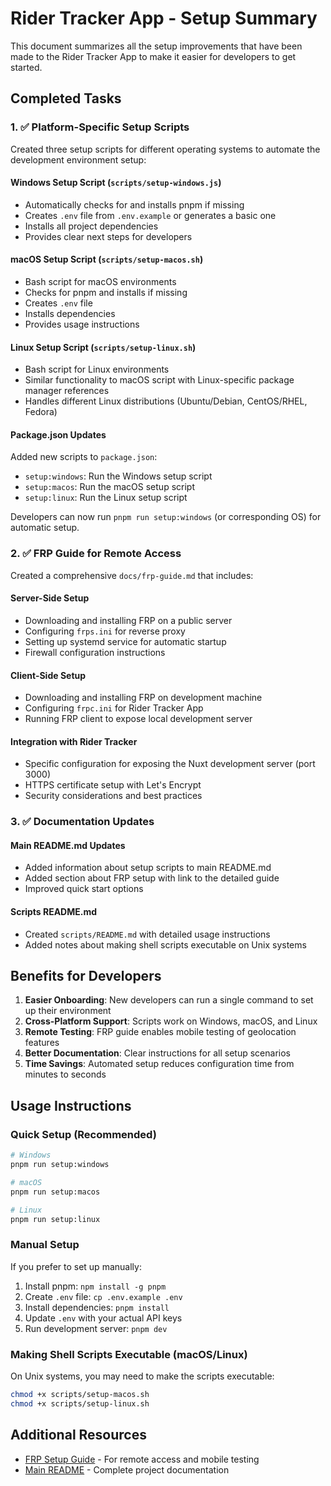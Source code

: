 # Rider Tracker App - Setup Summary

This document summarizes all the setup improvements that have been made to the Rider Tracker App to make it easier for developers to get started.

## Completed Tasks

### 1. ✅ Platform-Specific Setup Scripts

Created three setup scripts for different operating systems to automate the development environment setup:

#### Windows Setup Script (`scripts/setup-windows.js`)
- Automatically checks for and installs pnpm if missing
- Creates `.env` file from `.env.example` or generates a basic one
- Installs all project dependencies
- Provides clear next steps for developers

#### macOS Setup Script (`scripts/setup-macos.sh`)
- Bash script for macOS environments
- Checks for pnpm and installs if missing
- Creates `.env` file
- Installs dependencies
- Provides usage instructions

#### Linux Setup Script (`scripts/setup-linux.sh`)
- Bash script for Linux environments
- Similar functionality to macOS script with Linux-specific package manager references
- Handles different Linux distributions (Ubuntu/Debian, CentOS/RHEL, Fedora)

#### Package.json Updates
Added new scripts to `package.json`:
- `setup:windows`: Run the Windows setup script
- `setup:macos`: Run the macOS setup script
- `setup:linux`: Run the Linux setup script

Developers can now run `pnpm run setup:windows` (or corresponding OS) for automatic setup.

### 2. ✅ FRP Guide for Remote Access

Created a comprehensive `docs/frp-guide.md` that includes:

#### Server-Side Setup
- Downloading and installing FRP on a public server
- Configuring `frps.ini` for reverse proxy
- Setting up systemd service for automatic startup
- Firewall configuration instructions

#### Client-Side Setup
- Downloading and installing FRP on development machine
- Configuring `frpc.ini` for Rider Tracker App
- Running FRP client to expose local development server

#### Integration with Rider Tracker
- Specific configuration for exposing the Nuxt development server (port 3000)
- HTTPS certificate setup with Let's Encrypt
- Security considerations and best practices

### 3. ✅ Documentation Updates

#### Main README.md Updates
- Added information about setup scripts to main README.md
- Added section about FRP setup with link to the detailed guide
- Improved quick start options

#### Scripts README.md
- Created `scripts/README.md` with detailed usage instructions
- Added notes about making shell scripts executable on Unix systems

## Benefits for Developers

1. **Easier Onboarding**: New developers can run a single command to set up their environment
2. **Cross-Platform Support**: Scripts work on Windows, macOS, and Linux
3. **Remote Testing**: FRP guide enables mobile testing of geolocation features
4. **Better Documentation**: Clear instructions for all setup scenarios
5. **Time Savings**: Automated setup reduces configuration time from minutes to seconds

## Usage Instructions

### Quick Setup (Recommended)
```bash
# Windows
pnpm run setup:windows

# macOS
pnpm run setup:macos

# Linux
pnpm run setup:linux
```

### Manual Setup
If you prefer to set up manually:
1. Install pnpm: `npm install -g pnpm`
2. Create `.env` file: `cp .env.example .env`
3. Install dependencies: `pnpm install`
4. Update `.env` with your actual API keys
5. Run development server: `pnpm dev`

### Making Shell Scripts Executable (macOS/Linux)
On Unix systems, you may need to make the scripts executable:
```bash
chmod +x scripts/setup-macos.sh
chmod +x scripts/setup-linux.sh
```

## Additional Resources

- [FRP Setup Guide](docs/frp-guide.md) - For remote access and mobile testing
- [Main README](README.md) - Complete project documentation